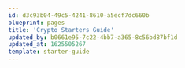 ```yaml
---
id: d3c93b04-49c5-4241-8610-a5ecf7dc660b
blueprint: pages
title: 'Crypto Starters Guide'
updated_by: b0661e95-7c22-4bb7-a365-8c56bd87bf1d
updated_at: 1625505267
template: starter-guide
---
```

